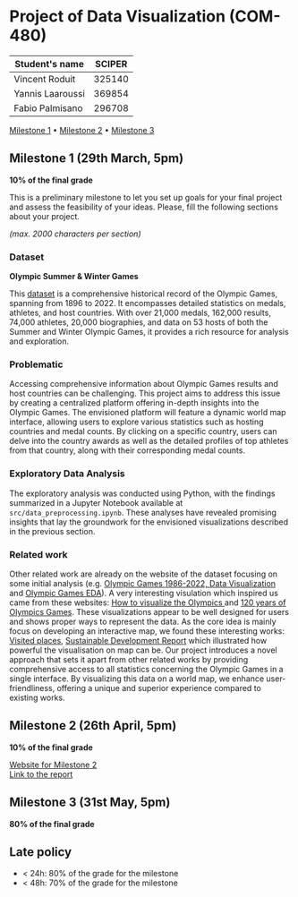 # Project of Data Visualization (COM-480)

| Student's name | SCIPER |
| -------------- | ------ |
|Vincent Roduit | 325140|
| Yannis Laaroussi| 369854|
| Fabio Palmisano| 296708 |

[Milestone 1](#milestone-1) • [Milestone 2](#milestone-2) • [Milestone 3](#milestone-3)

## Milestone 1 (29th March, 5pm)

**10% of the final grade**

This is a preliminary milestone to let you set up goals for your final project and assess the feasibility of your ideas.
Please, fill the following sections about your project.

*(max. 2000 characters per section)*

### Dataset

**Olympic Summer & Winter Games**

This [dataset](https://www.kaggle.com/datasets/piterfm/olympic-games-medals-19862018/data) is a comprehensive historical record of the Olympic Games, spanning from 1896 to 2022. It encompasses detailed statistics on medals, athletes, and host countries. With over 21,000 medals, 162,000 results, 74,000 athletes, 20,000 biographies, and data on 53 hosts of both the Summer and Winter Olympic Games, it provides a rich resource for analysis and exploration.

### Problematic

Accessing comprehensive information about Olympic Games results and host countries can be challenging. This project aims to address this issue by creating a centralized platform offering in-depth insights into the Olympic Games. The envisioned platform will feature a dynamic world map interface, allowing users to explore various statistics such as hosting countries and medal counts. By clicking on a specific country, users can delve into the country awards as well as the detailed profiles of top athletes from that country, along with their corresponding medal counts.

### Exploratory Data Analysis

The exploratory analysis was conducted using Python, with the findings summarized in a Jupyter Notebook available at `src/data_preprocessing.ipynb`. These analyses have revealed promising insights that lay the groundwork for the envisioned visualizations described in the previous section.

### Related work

Other related work are already on the website of the dataset focusing on some initial analysis (e.g. [Olympic Games 1986-2022, Data Visualization](https://www.kaggle.com/code/piterfm/olympic-games-1986-2022-data-visualization#How-is-data-look-like?) and [Olympic Games EDA](https://www.kaggle.com/code/kalilurrahman/olympic-games-eda)). A very interesting visulation which inspired us came from these websites: [How to visualize the Olympics ](https://flourish.studio/blog/visualizing-olympics/) and [120 years of Olympics Games](https://towardsdatascience.com/120-years-of-olympic-games-56411bc4bd53). These visualizations appear to be well designed for users and shows proper ways to represent the data. As the core idea is mainly focus on developing an interactive map, we found these interesting works: [Visited places](https://visitedplaces.com/), [Sustainable Development Report](https://dashboards.sdgindex.org/map)
which illustrated how powerful the visualisation on map can be.
Our project introduces a novel approach that sets it apart from other related works by providing comprehensive access to all statistics concerning the Olympic Games in a single interface. By visualizing this data on a world map, we enhance user-friendliness, offering a unique and superior experience compared to existing works.


## Milestone 2 (26th April, 5pm)

**10% of the final grade**

[Website for Milestone 2](https://com-480-data-visualization.github.io/team_slo) \
[Link to the report](./documents/data_visualization_m2_report.pdf)

## Milestone 3 (31st May, 5pm)

**80% of the final grade**


## Late policy

- < 24h: 80% of the grade for the milestone
- < 48h: 70% of the grade for the milestone

